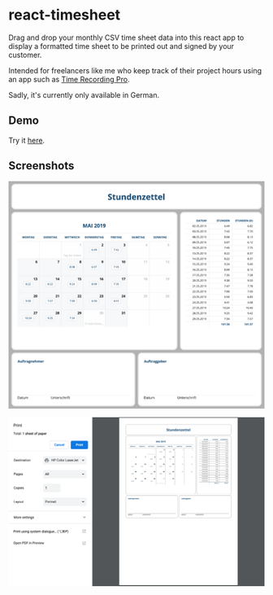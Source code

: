 # react-timesheet

Drag and drop your monthly CSV time sheet data into this react app to display a 
formatted time sheet to be printed out and signed by your customer.

Intended for freelancers like me who keep track of their project hours using an app such as 
[Time Recording Pro](https://play.google.com/store/apps/details?id=com.dynamicg.timerecording.pro).

Sadly, it's currently only available in German.

## Demo

Try it [here](https://react-timesheet.haberey.com/).

## Screenshots

![Screenshot](https://raw.githubusercontent.com/sebastianhaberey/react-timesheet/master/doc/screenshot.png)

![Printing](https://raw.githubusercontent.com/sebastianhaberey/react-timesheet/master/doc/printing.png)
